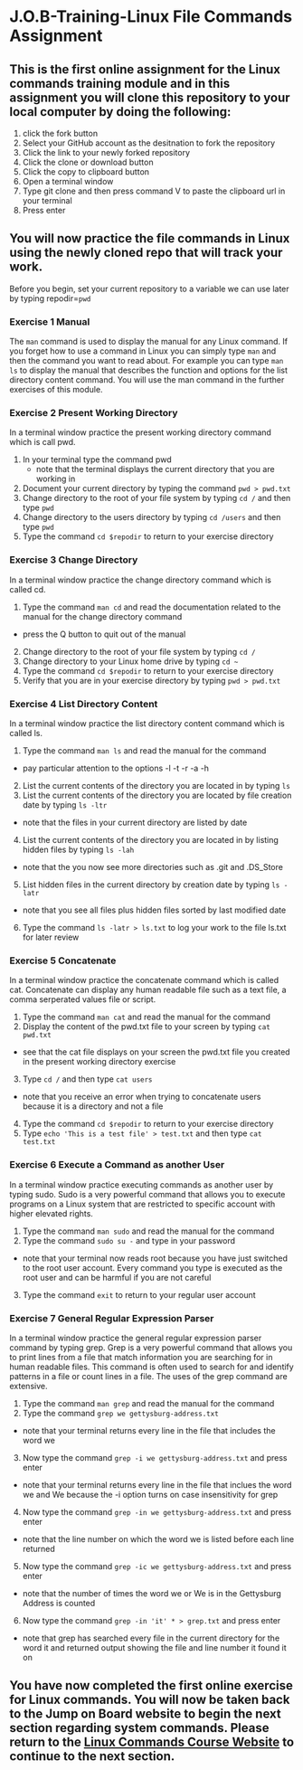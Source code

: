 # J.O.B-Training-Linux File Commands Assignment

## This is the first online assignment for the Linux commands training module and in this assignment you will clone this repository to your local computer by doing the following:
1. click the fork button
2. Select your GitHub account as the desitnation to fork the repository
3. Click the link to your newly forked repository
4. Click the clone or download button
5. Click the copy to clipboard button
6. Open a terminal window
7. Type git clone and then press command V to paste the clipboard url in your terminal
8. Press enter

## You will now practice the file commands in Linux using the newly cloned repo that will track your work.
Before you begin, set your current repository to a variable we can use later by typing repodir=`pwd`

### Exercise 1 Manual
The ```man``` command is used to display the manual for any Linux command. If you forget how to use a command in Linux you can simply type ```man``` and then the command you want to read about. For example you can type ```man ls``` to display the manual that describes the function and options for the list directory content command. You will use the man command in the further exercises of this module.

### Exercise 2 Present Working Directory
In a terminal window practice the present working directory command which is call pwd.

1. In your terminal type the command pwd
	* note that the terminal displays the current directory that you are working in
2. Document your current directory by typing the command ```pwd > pwd.txt```
3. Change directory to the root of your file system by typing ```cd /``` and then type ```pwd```
4. Change directory to the users directory by typing ```cd /users``` and then type ```pwd```
5. Type the command ```cd $repodir``` to return to your exercise directory

### Exercise 3 Change Directory
In a terminal window practice the change directory command which is called cd. 

1. Type the command ```man cd``` and read the documentation related to the manual for the change directory command
  * press the Q button to quit out of the manual
2. Change directory to the root of your file system by typing ```cd /```
3. Change directory to your Linux home drive by typing ```cd ~```
4. Type the command ```cd $repodir``` to return to your exercise directory
5. Verify that you are in your exercise directory by typing ```pwd > pwd.txt```

### Exercise 4 List Directory Content
In a terminal window practice the list directory content command which is called ls.

1. Type the command ```man ls``` and read the manual for the command
  * pay particular attention to the options -l -t -r -a -h
2. List the current contents of the directory you are located in by typing ```ls```
3. List the current contents of the directory you are located by file creation date by typing ```ls -ltr```
  * note that the files in your current directory are listed by date
4. List the current contents of the directory you are located in by listing hidden files by typing ```ls -lah```
  * note that the you now see more directories such as .git and .DS_Store
5. List hidden files in the current directory by creation date by typing ```ls -latr```
  * note that you see all files plus hidden files sorted by last modified date
6. Type the command ```ls -latr > ls.txt``` to log your work to the file ls.txt for later review

### Exercise 5 Concatenate
In a terminal window practice the concatenate command which is called cat. Concatenate can display any human readable file such as a text file, a comma serperated values file or script.

1. Type the command ```man cat``` and read the manual for the command
2. Display the content of the pwd.txt file to your screen by typing ```cat pwd.txt```
  * see that the cat file displays on your screen the pwd.txt file you created in the present working directory exercise
3. Type ```cd /``` and then type ```cat users```
  * note that you receive an error when trying to concatenate users because it is a directory and not a file 
4. Type the command ```cd $repodir``` to return to your exercise directory
5. Type ```echo 'This is a test file' > test.txt``` and then type ```cat test.txt```

### Exercise 6 Execute a Command as another User
In a terminal window practice executing commands as another user by typing sudo. Sudo is a very powerful command that allows you to execute programs on a Linux system that are restricted to specific account with higher elevated rights.
1. Type the command ```man sudo``` and read the manual for the command
2. Type the command ```sudo su -``` and type in your password
  * note that your terminal now reads root because you have just switched to the root user account. Every command you type is executed as the root user and can be harmful if you are not careful
3. Type the command ```exit``` to return to your regular user account

### Exercise 7 General Regular Expression Parser
In a terminal window practice the general regular expression parser command by typing grep. Grep is a very powerful command that allows you to print lines from a file that match information you are searching for in human readable files. This command is often used to search for and identify patterns in a file or count lines in a file. The uses of the grep command are extensive.

1. Type the command ```man grep``` and read the manual for the command
2. Type the command ```grep we gettysburg-address.txt```
  * note that your terminal returns every line in the file that includes the word we
3. Now type the command ```grep -i we gettysburg-address.txt``` and press enter
  * note that your terminal returns every line in the file that inclues the word we and We because the -i option turns on case insensitivity for grep
4. Now type the command ```grep -in we gettysburg-address.txt``` and press enter
  * note that the line number on which the word we is listed before each line returned
5) Now type the command ```grep -ic we gettysburg-address.txt``` and press enter
  * note that the number of times the word we or We is in the Gettysburg Address is counted
6. Now type the command ```grep -in 'it' * > grep.txt``` and press enter
  * note that grep has searched every file in the current directory for the word it and returned output showing the file and line number it found it on

## You have now completed the first online exercise for Linux commands. You will now be taken back to the Jump on Board website to begin the next section regarding system commands. Please return to the <a href="https://kevinhanson.github.io/J.O.B.-Jump-On-Board#system" target="_blank">Linux Commands Course Website</a> to continue to the next section.
